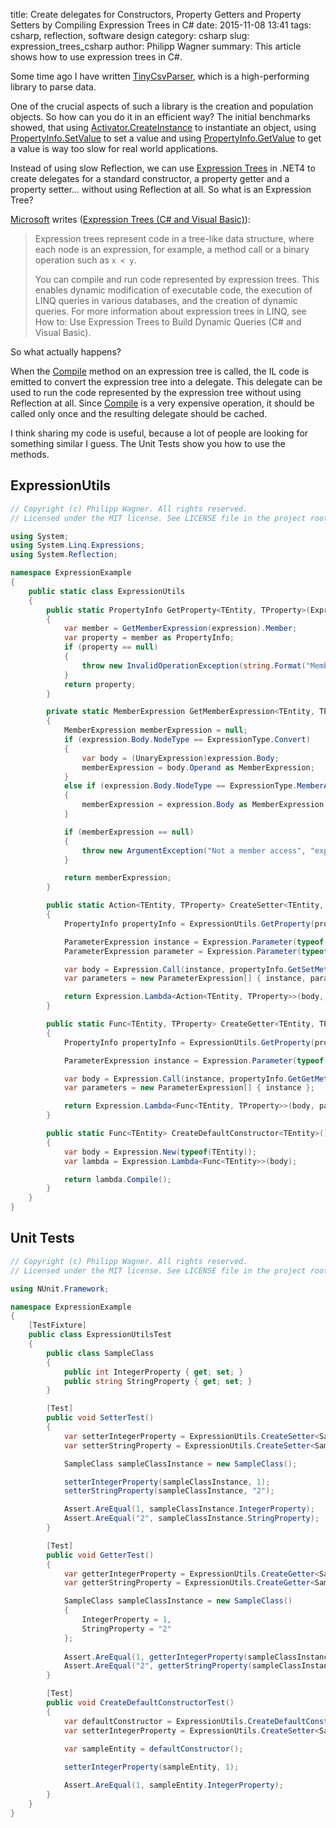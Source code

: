 ﻿title: Create delegates for Constructors, Property Getters and Property Setters by Compiling Expression Trees in C#
date: 2015-11-08 13:41
tags: csharp, reflection, software design
category: csharp
slug: expression_trees_csharp
author: Philipp Wagner
summary: This article shows how to use expression trees in C#.

[TinyCsvParser]: https://codeberg.org/bytefish/TinyCsvParser
[MIT License]: https://opensource.org/licenses/MIT
[Activator.CreateInstance]: https://msdn.microsoft.com/en-us/library/system.activator.createinstance(v=vs.110).aspx
[PropertyInfo.GetValue]: https://msdn.microsoft.com/en-us/library/hh194385(v=vs.110).aspx
[PropertyInfo.SetValue]: https://msdn.microsoft.com/en-us/library/hh194291(v=vs.110).aspx
[Compile]: https://msdn.microsoft.com/en-us/library/bb345362.aspx
[Expression Trees]: https://msdn.microsoft.com/en-us/library/bb397951.aspx
[Expression Tree]: https://msdn.microsoft.com/en-us/library/bb397951.aspx
[Microsoft]: https://www.microsoft.com

Some time ago I have written [TinyCsvParser], which is a high-performing library to parse data.

One of the crucial aspects of such a library is the creation and population objects. So how can you do it in an efficient way? 
The initial benchmarks showed, that using [Activator.CreateInstance] to instantiate an object, using [PropertyInfo.SetValue] to set 
a value and using [PropertyInfo.GetValue] to get a value is way too slow for real world applications.

Instead of using slow Reflection, we can use [Expression Trees] in .NET4 to create delegates for a standard constructor, a property getter 
and a property setter... without using Reflection at all. So what is an Expression Tree?

[Microsoft] writes ([Expression Trees (C# and Visual Basic)](https://msdn.microsoft.com/en-us/library/bb397951.aspx)):

> Expression trees represent code in a tree-like data structure, where each node is an expression, for example, a method 
> call or a binary operation such as ``x < y``.
>
> You can compile and run code represented by expression trees. This enables dynamic modification of executable code, the execution of LINQ queries in 
> various databases, and the creation of dynamic queries. For more information about expression trees in LINQ, see How to: Use Expression Trees to 
> Build Dynamic Queries (C# and Visual Basic).

So what actually happens? 

When the [Compile] method on an expression tree is called, the IL code is emitted to convert the expression tree into a 
delegate. This delegate can be used to run the code represented by the expression tree without using Reflection at all. Since [Compile] is a very 
expensive operation, it should be called only once and the resulting delegate should be cached.

I think sharing my code is useful, because a lot of people are looking for something similar I guess. The Unit Tests show you how to use the methods.

## ExpressionUtils ##

```csharp
// Copyright (c) Philipp Wagner. All rights reserved.
// Licensed under the MIT license. See LICENSE file in the project root for full license information.

using System;
using System.Linq.Expressions;
using System.Reflection;

namespace ExpressionExample
{
    public static class ExpressionUtils
    {
        public static PropertyInfo GetProperty<TEntity, TProperty>(Expression<Func<TEntity, TProperty>> expression)
        {
            var member = GetMemberExpression(expression).Member;
            var property = member as PropertyInfo;
            if (property == null)
            {
                throw new InvalidOperationException(string.Format("Member with Name '{0}' is not a property.", member.Name));
            }
            return property;
        }

        private static MemberExpression GetMemberExpression<TEntity, TProperty>(Expression<Func<TEntity, TProperty>> expression)
        {
            MemberExpression memberExpression = null;
            if (expression.Body.NodeType == ExpressionType.Convert)
            {
                var body = (UnaryExpression)expression.Body;
                memberExpression = body.Operand as MemberExpression;
            }
            else if (expression.Body.NodeType == ExpressionType.MemberAccess)
            {
                memberExpression = expression.Body as MemberExpression;
            }

            if (memberExpression == null)
            {
                throw new ArgumentException("Not a member access", "expression");
            }

            return memberExpression;
        }

        public static Action<TEntity, TProperty> CreateSetter<TEntity, TProperty>(Expression<Func<TEntity, TProperty>> property)
        {
            PropertyInfo propertyInfo = ExpressionUtils.GetProperty(property);

            ParameterExpression instance = Expression.Parameter(typeof(TEntity), "instance");
            ParameterExpression parameter = Expression.Parameter(typeof(TProperty), "param");

            var body = Expression.Call(instance, propertyInfo.GetSetMethod(), parameter);
            var parameters = new ParameterExpression[] { instance, parameter };

            return Expression.Lambda<Action<TEntity, TProperty>>(body, parameters).Compile();
        }

        public static Func<TEntity, TProperty> CreateGetter<TEntity, TProperty>(Expression<Func<TEntity, TProperty>> property)
        {
            PropertyInfo propertyInfo = ExpressionUtils.GetProperty(property);

            ParameterExpression instance = Expression.Parameter(typeof(TEntity), "instance");

            var body = Expression.Call(instance, propertyInfo.GetGetMethod());
            var parameters = new ParameterExpression[] { instance };

            return Expression.Lambda<Func<TEntity, TProperty>>(body, parameters).Compile();
        }

        public static Func<TEntity> CreateDefaultConstructor<TEntity>()
        {
            var body = Expression.New(typeof(TEntity));
            var lambda = Expression.Lambda<Func<TEntity>>(body);

            return lambda.Compile();
        }
    }
}
```

## Unit Tests ##

```csharp
// Copyright (c) Philipp Wagner. All rights reserved.
// Licensed under the MIT license. See LICENSE file in the project root for full license information.

using NUnit.Framework;

namespace ExpressionExample
{
    [TestFixture]
    public class ExpressionUtilsTest
    {
        public class SampleClass 
        {
            public int IntegerProperty { get; set; }
            public string StringProperty { get; set; }
        }

        [Test]
        public void SetterTest()
        {
            var setterIntegerProperty = ExpressionUtils.CreateSetter<SampleClass, int>(x => x.IntegerProperty);
            var setterStringProperty = ExpressionUtils.CreateSetter<SampleClass, string>(x => x.StringProperty);

            SampleClass sampleClassInstance = new SampleClass();

            setterIntegerProperty(sampleClassInstance, 1);
            setterStringProperty(sampleClassInstance, "2");

            Assert.AreEqual(1, sampleClassInstance.IntegerProperty);
            Assert.AreEqual("2", sampleClassInstance.StringProperty);
        }

        [Test]
        public void GetterTest()
        {
            var getterIntegerProperty = ExpressionUtils.CreateGetter<SampleClass, int>(x => x.IntegerProperty);
            var getterStringProperty = ExpressionUtils.CreateGetter<SampleClass, string>(x => x.StringProperty);

            SampleClass sampleClassInstance = new SampleClass()
            {
                IntegerProperty = 1,
                StringProperty = "2"
            };
            
            Assert.AreEqual(1, getterIntegerProperty(sampleClassInstance));
            Assert.AreEqual("2", getterStringProperty(sampleClassInstance));
        }

        [Test]
        public void CreateDefaultConstructorTest()
        {
            var defaultConstructor = ExpressionUtils.CreateDefaultConstructor<SampleClass>();
            var setterIntegerProperty = ExpressionUtils.CreateSetter<SampleClass, int>(x => x.IntegerProperty);
            
            var sampleEntity = defaultConstructor();

            setterIntegerProperty(sampleEntity, 1);

            Assert.AreEqual(1, sampleEntity.IntegerProperty);
        }
    }
}
```